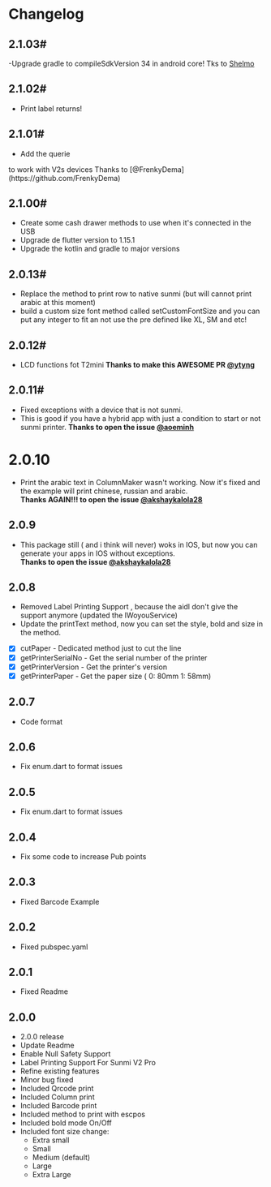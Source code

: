 # Changelog


## 2.1.03#
-Upgrade gradle to compileSdkVersion 34 in android core!
Tks to [Shelmo](https://github.com/Shelmo)


## 2.1.02#
* Print label returns!


## 2.1.01#
* Add the querie 
 <queries>
      <package android:name="woyou.aidlservice.jiuiv5" />
    </queries>
to work with V2s devices
Thanks to [@FrenkyDema](https://github.com/FrenkyDema)


## 2.1.00#
* Create some cash drawer methods to use when it's connected in the USB
* Upgrade de flutter version to 1.15.1
* Upgrade the kotlin and gradle to major versions


## 2.0.13#
* Replace the method to print row to native sunmi (but will cannot print arabic at this moment)
* build a custom size font method called setCustomFontSize and you can put any integer to fit an not use the pre defined like XL, SM and etc!

## 2.0.12#
* LCD functions fot T2mini
**Thanks to make this AWESOME PR [@ytyng](https://github.com/ytyng)**

## 2.0.11#
* Fixed exceptions with a device that is not sunmi.
* This is good if you have a hybrid app with just a condition to start or not sunmi printer.
**Thanks to open the issue [@aoeminh](https://github.com/aoeminh)**


# 2.0.10
* Print the arabic text in ColumnMaker wasn't working. Now it's fixed and the example will print chinese, russian and arabic.<br>
**Thanks AGAIN!!! to open the issue [@akshaykalola28](https://github.com/akshaykalola28)**

## 2.0.9
* This package still ( and i think will never) woks in IOS, but now you can generate your apps in IOS without exceptions.<br>
**Thanks to open the issue [@akshaykalola28](https://github.com/akshaykalola28)**

## 2.0.8
* Removed Label Printing Support , because the aidl don't give the support anymore (updated the IWoyouService)
* Update the printText method, now you can set the style, bold and size in the method.
* [x] cutPaper - Dedicated method just to cut the line
* [x] getPrinterSerialNo - Get the serial number of the printer
* [x] getPrinterVersion - Get the printer's version
* [x] getPrinterPaper - Get the paper size ( 0: 80mm 1: 58mm)
## 2.0.7
* Code format

## 2.0.6
* Fix enum.dart to format issues

## 2.0.5
* Fix enum.dart to format issues

## 2.0.4
* Fix some code to increase Pub points

## 2.0.3
* Fixed Barcode Example

## 2.0.2
* Fixed pubspec.yaml

## 2.0.1
* Fixed Readme

## 2.0.0

* 2.0.0 release
* Update Readme
* Enable Null Safety Support
* Label Printing Support For Sunmi V2 Pro
* Refine existing features
* Minor bug fixed
* Included Qrcode print
* Included Column print
* Included Barcode print
* Included method to print with escpos
* Included bold mode On/Off
* Included font size change:
    - Extra small
    - Small
    - Medium (default)
    - Large
    - Extra Large
